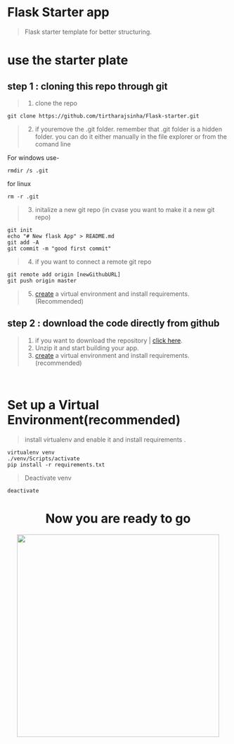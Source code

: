 # Flask Starter app

> Flask starter template for better structuring.


# use the starter plate

## step 1 : cloning this repo through git

> 1. clone the repo 
```
git clone https://github.com/tirtharajsinha/Flask-starter.git

```
>  2. if youremove the .git folder. remember that .git folder is a hidden folder. you can do it either manually in the file explorer or from the comand line

For windows use-
```
rmdir /s .git

```
for  linux
```
rm -r .git
```

> 3. initalize a new git repo (in cvase you want to make it a new git repo)
```
git init
echo "# New flask App" > README.md
git add -A
git commit -m "good first commit"
```
> 4. if you want to connect a remote git repo
```
git remote add origin [newGithubURL]
git push origin master
```
> 5. [create](#set-up-a-virtual-environmentrecommended) a virtual environment and install requirements.(Recommended)

## step 2 : download the code directly from github

> 1. if you want to download the repository | [click here](https://github.com/tirtharajsinha/Flask-starter/archive/refs/heads/main.zip).<br>
> 2. Unzip it and start building your app.<br>
> 3. [create](#set-up-a-virtual-environmentrecommended) a virtual environment and install requirements.(recommended)


<br>

# Set up a Virtual Environment(recommended)
> install virtualenv and enable it and install requirements .
```
virtualenv venv
./venv/Scripts/activate
pip install -r requirements.txt
```
> Deactivate venv 
```
deactivate
```

<h1 style="text-align:center;">Now you are ready to go</h1>

<p align="center">
  <img width="460" src="https://media.giphy.com/media/SJjWgVgBhkNhJ29Ins/giphy.gif">
</p>